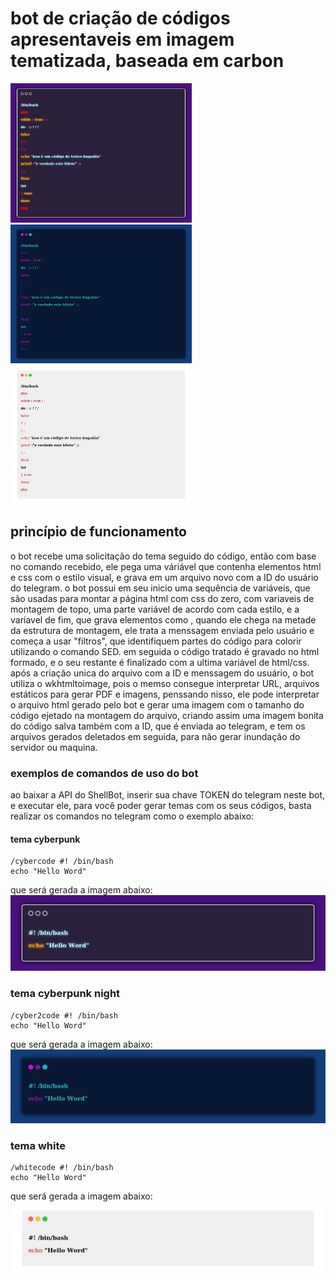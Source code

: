 # bot de criação de códigos apresentaveis em imagem tematizada, baseada em carbon
<p align="left">
  <img src="code1.png" width="290">
  <img src="code2.png" width="290">
  <img src="code3.png" width="290">
</p>

## princípio de funcionamento
o bot recebe uma solicitação do tema seguido do código, então com base no comando recebido, ele pega uma váriável que contenha elementos html e css com o estilo visual, e grava em um arquivo novo com a ID do usuário do telegram.
o bot possui em seu inicio uma sequência de variáveis, que são usadas para montar a página html com css do zero, com variaveis de montagem de topo, uma parte variável de acordo com cada estilo, e a variavel de fim, que grava elementos como </h3></div></html>,
quando ele chega na metade da estrutura de montagem, ele trata a menssagem enviada pelo usuário e começa a usar "filtros", que identifiquem partes do código para colorir utilizando o comando SED.
em seguida o código tratado é gravado no html formado, e o seu restante é finalizado com a ultima variável de html/css.
após a criação unica do arquivo com a ID e menssagem do usuário, o bot utiliza o wkhtmltoimage, pois o memso consegue interpretar URL, arquivos estáticos para gerar PDF e imagens, penssando nisso, ele pode interpretar o arquivo html gerado pelo bot e gerar uma imagem com o tamanho do código ejetado na montagem do arquivo, criando assim uma imagem bonita do código salva também com a 
ID, que é enviada ao telegram, e tem os arquivos gerados deletados em seguida, para não gerar inundação do servidor ou maquina.
### exemplos de comandos de uso do bot
ao baixar a API do ShellBot, inserir sua chave TOKEN do telegram neste bot, e executar ele, para você poder gerar temas com os seus códigos, basta realizar os comandos no telegram como o exemplo abaixo:
#### tema cyberpunk
```
/cybercode #! /bin/bash
echo "Hello Word"
```
que será gerada a imagem abaixo:
![](cyberpunk.png)
### tema cyberpunk night
```
/cyber2code #! /bin/bash
echo "Hello Word"
```
que será gerada a imagem abaixo:
![](cyberpunk2.png)
### tema white
```
/whitecode #! /bin/bash
echo "Hello Word"
```
que será gerada a imagem abaixo:
![](whitecode.png)
